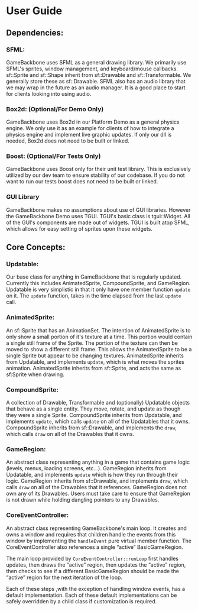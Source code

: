 # User Guide

## Dependencies:
### SFML:
GameBackbone uses SFML as a general drawing library. We primarily use SFML's sprites, window management, and keyboard/mouse callbacks. sf::Sprite and sf::Shape inherit from sf::Drawable and sf::Transformable. We generally store these as sf::Drawable.
SFML also has an audio library that we may wrap in the future as an audio manager. It is a good place to start for clients looking into using audio.

### Box2d: (Optional/For Demo Only)
GameBackbone uses Box2d in our Platform Demo as a general physics engine. We only use it as an example for clients of how to integrate a physics engine and implement live graphic updates. If only our dll is needed, Box2d does not need to be built or linked.

### Boost: (Optional/For Tests Only)
GameBackbone uses Boost only for their unit test library. This is exclusively utilized by our dev team to ensure stability of our codebase. If you do not want to run our tests boost does not need to be built or linked.

### GUI Library
GameBackbone makes no assumptions about use of GUI libraries. However the GameBackbone Demo uses TGUI. TGUI's basic class is tgui::Widget. All of the GUI's components are made out of widgets. TGUI is built atop SFML, which allows for easy setting of sprites upon these widgets.

## Core Concepts:
### Updatable:
Our base class for anything in GameBackbone that is regularly updated. Currently this includes AnimatedSprite, CompoundSprite, and GameRegion. Updatable is very simplistic in that it only have one member function `update` on it. The `update` function, takes in the time elapsed from the last `update` call.

### AnimatedSprite:
An sf::Sprite that has an AnimationSet. The intention of AnimatedSprite is to only show a small portion of it's texture at a time. This portion would contain a single still frame of the Sprite. The portion of the texture can then be moved to show a different still frame. This allows the AnimatedSprite to be a single Sprite but appear to be changing textures. AnimatedSprite inherits from Updatable, and implements `update`, which is what moves the sprites animation. AnimatedSprite inherits from sf::Sprite, and acts the same as sf:Sprite when drawing.

### CompoundSprite:
A collection of Drawable, Transformable and (optionally) Updatable objects that behave as a single entity. They move, rotate, and update as though they were a single Sprite. CompoundSprite inherits from Updatable, and implements `update`, which calls `update` on all of the Updatables that it owns. CompoundSprite inherits from sf::Drawable, and implements the `draw`, which calls `draw` on all of the Drawables that it owns.

### GameRegion:
An abstract class representing anything in a game that contains game logic (levels, menus, loading screens, etc...). GameRegion inherits from Updatable, and implements `update` which is how they run through their logic. GameRegion inherits from sf::Drawable, and implements `draw`, which calls `draw` on all of the Drawables that it references. GameRegion does not own any of its Drawables. Users must take care to ensure that GameRegion is not drawn while holding dangling pointers to any Drawables.

### CoreEventController:
An abstract class representing GameBackbone's main loop. It creates and owns a window and requires that children handle the events from this window by implementing the `handleEvent` pure virtual member function. The CoreEventController also references a single “active” BasicGameRegion. 

The main loop provided by `CoreEventController::runLoop` first handles updates, then draws the “active” region, then updates the “active” region, then checks to see if a different BasicGameRegion should be made the “active” region for the next iteration of the loop. 

Each of these steps ,with the exception of handling window events, has a default implementation. Each of these default implementations can be safely overridden by a child class if customization is required.
